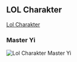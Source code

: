
## LOL Charakter

[Lol Charakter](https://euw.leagueoflegends.com/de/game-info/champions/)

### Master Yi

![Lol Charakter Master Yi](https://www.mobafire.com/images/champion/square/master-yi.png)


